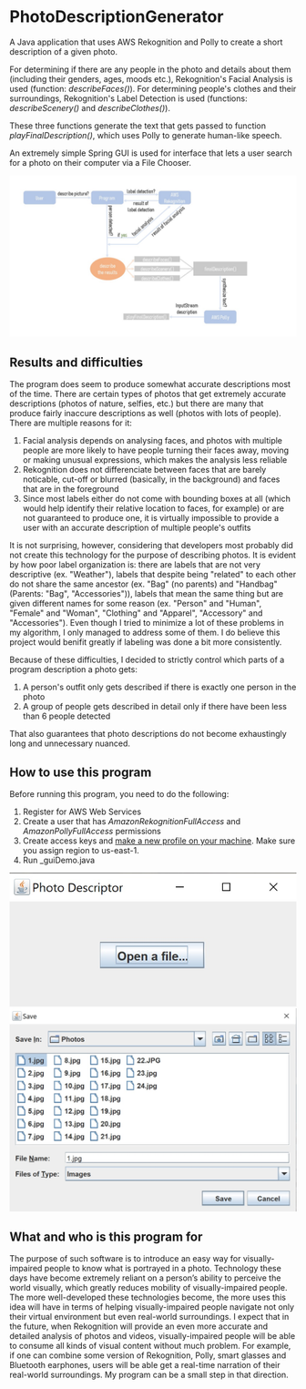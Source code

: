 # PhotoDescriptionGenerator
A Java application that uses AWS Rekognition and Polly to create a short description of a given photo.

For determining if there are any people in the photo and details about them (including their genders, ages, moods etc.), Rekognition's Facial Analysis is used (function: _describeFaces()_). 
For determining people's clothes and their surroundings, Rekognition's Label Detection is used (functions: _describeScenery()_ and _describeClothes()_).

These three functions generate the text that gets passed to function _playFinalDescription()_, which uses Polly to generate human-like speech. 

An extremely simple Spring GUI is used for interface that lets a user search for a photo on their computer via a File Chooser.

![Diagram](1.jpg)

## Results and difficulties
The program does seem to produce somewhat accurate descriptions most of the time. There are certain types of photos that get extremely accurate descriptions (photos of nature, selfies, etc.) but there are many that produce fairly inaccure descriptions as well (photos with lots of people). 
There are multiple reasons for it:
1. Facial analysis depends on analysing faces, and photos with multiple people are more likely to have people turning their faces away, moving or making unusual expressions, which makes the analysis less reliable
2. Rekognition does not differenciate between faces that are barely noticable, cut-off or blurred (basically, in the background) and faces that are in the foreground
3. Since most labels either do not come with bounding boxes at all (which would help identify their relative location to faces, for example) or are not guaranteed to produce one, it is virtually impossible to provide a user with an accurate description of multiple people's outfits

It is not surprising, however, considering that developers most probably did not create this technology for the purpose of describing photos. It is evident by how poor label organization is: there are labels that are not very descriptive (ex. "Weather"), labels that despite being "related" to each other do not share the same ancestor (ex. "Bag" (no parents) and "Handbag" (Parents: "Bag", "Accessories")), labels that mean the same thing but are given different names for some reason (ex. "Person" and "Human", "Female" and "Woman", "Clothing" and "Apparel", "Accessory" and "Accessories"). Even though I tried to minimize a lot of these problems in my algorithm, I only managed to address some of them. I do believe this project would benifit greatly if labeling was done a bit more consistently.

Because of these difficulties, I decided to strictly control which parts of a program description a photo gets:
1. A person's outfit only gets described if there is exactly one person in the photo
2. A group of people gets described in detail only if there have been less than 6 people detected

That also guarantees that photo descriptions do not become exhaustingly long and unnecessary nuanced.

## How to use this program
Before running this program, you need to do the following:
1. Register for AWS Web Services
2. Create a user that has _AmazonRekognitionFullAccess_ and _AmazonPollyFullAccess_ permissions
3. Create access keys and [make a new profile on your machine](https://docs.aws.amazon.com/powershell/latest/userguide/specifying-your-aws-credentials.html). Make sure you assign region to us-east-1.
4. Run _guiDemo.java

![GUI](GUI.jpg)
![GUI2](GUI(2).jpg)

## What and who is this program for
The purpose of such software is to introduce an easy way for visually-impaired people to know what is portrayed in a photo. 
Technology these days have become extremely reliant on a person’s ability to perceive the world visually, which greatly reduces mobility of visually-impaired people. The more well-developed these technologies become, the more uses this idea will have in terms of helping visually-impaired people navigate not only their virtual environment but even real-world surroundings. I expect that in the future, when Rekognition will provide an even more accurate and detailed analysis of photos and videos, visually-impaired people will be able to consume all kinds of visual content without much problem. For example, if one can combine some version of Rekognition, Polly, smart glasses and Bluetooth earphones, users will be able get a real-time narration of their real-world surroundings. My program can be a small step in that direction. 
